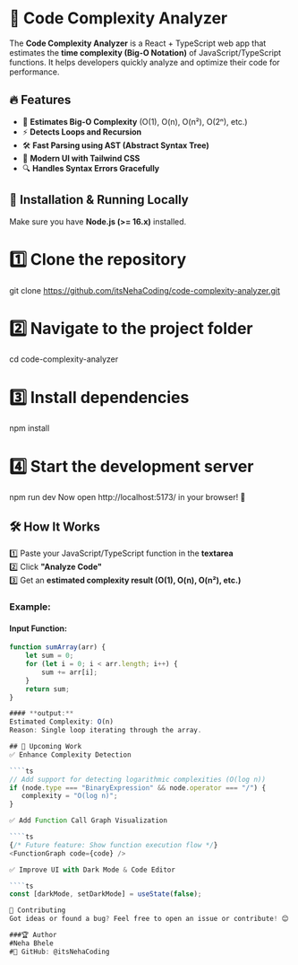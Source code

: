 # 🚀 Code Complexity Analyzer

The **Code Complexity Analyzer** is a React + TypeScript web app that estimates the **time complexity (Big-O Notation)** of JavaScript/TypeScript functions. It helps developers quickly analyze and optimize their code for performance.

## 🔥 Features

- 📌 **Estimates Big-O Complexity** (O(1), O(n), O(n²), O(2ⁿ), etc.)
- ⚡ **Detects Loops and Recursion**
- 🛠️ **Fast Parsing using AST (Abstract Syntax Tree)**
- 🎨 **Modern UI with Tailwind CSS**
- 🔍 **Handles Syntax Errors Gracefully**


## 🚀 Installation & Running Locally

Make sure you have **Node.js (>= 16.x)** installed.

# 1️⃣ Clone the repository
git clone https://github.com/itsNehaCoding/code-complexity-analyzer.git

# 2️⃣ Navigate to the project folder
cd code-complexity-analyzer

# 3️⃣ Install dependencies
npm install

# 4️⃣ Start the development server
npm run dev
Now open http://localhost:5173/ in your browser! 🎉

## 🛠️ How It Works

1️⃣ Paste your JavaScript/TypeScript function in the **textarea**  
2️⃣ Click **"Analyze Code"**  
3️⃣ Get an **estimated complexity result (O(1), O(n), O(n²), etc.)**  

### **Example:**
#### **Input Function:**
```js
function sumArray(arr) {
    let sum = 0;
    for (let i = 0; i < arr.length; i++) {
        sum += arr[i];
    }
    return sum;
}

#### **output:**
Estimated Complexity: O(n)
Reason: Single loop iterating through the array.

## 🔄 Upcoming Work
✅ Enhance Complexity Detection

````ts
// Add support for detecting logarithmic complexities (O(log n))
if (node.type === "BinaryExpression" && node.operator === "/") {
   complexity = "O(log n)";
}

✅ Add Function Call Graph Visualization

````ts
{/* Future feature: Show function execution flow */}
<FunctionGraph code={code} />

✅ Improve UI with Dark Mode & Code Editor

````ts
const [darkMode, setDarkMode] = useState(false);

📌 Contributing
Got ideas or found a bug? Feel free to open an issue or contribute! 😊

###🏆 Author
#Neha Bhele
#🔗 GitHub: @itsNehaCoding

